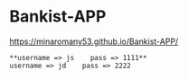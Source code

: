 # Bankist-APP
https://minaromany53.github.io/Bankist-APP/
```
**username => js    pass => 1111**
username => jd    pass => 2222
```
